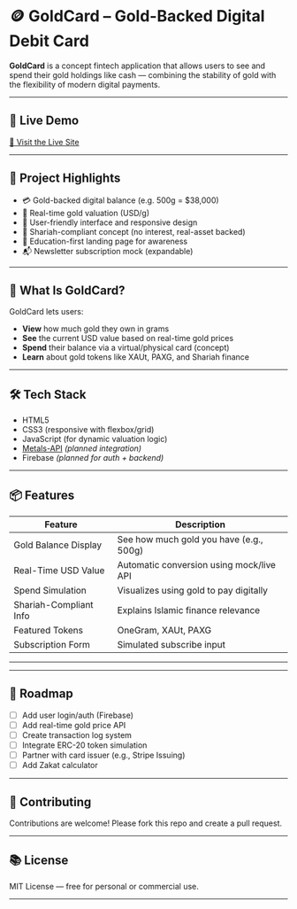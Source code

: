 # 🪙 GoldCard – Gold-Backed Digital Debit Card

**GoldCard** is a concept fintech application that allows users to see and spend their gold holdings like cash — combining the stability of gold with the flexibility of modern digital payments.

---

## 🚀 Live Demo

[🔗 Visit the Live Site]( https://fardaustaohyd.github.io/goldcard-project/)

---

## 🌟 Project Highlights

- 💳 Gold-backed digital balance (e.g. 500g = $38,000)
- 🔄 Real-time gold valuation (USD/g)
- 📱 User-friendly interface and responsive design
- 🕌 Shariah-compliant concept (no interest, real-asset backed)
- 🧾 Education-first landing page for awareness
- 📬 Newsletter subscription mock (expandable)

---

## 🧠 What Is GoldCard?

GoldCard lets users:
- **View** how much gold they own in grams
- **See** the current USD value based on real-time gold prices
- **Spend** their balance via a virtual/physical card (concept)
- **Learn** about gold tokens like XAUt, PAXG, and Shariah finance

---

## 🛠 Tech Stack

- HTML5
- CSS3 (responsive with flexbox/grid)
- JavaScript (for dynamic valuation logic)
- [Metals-API](https://www.metals-api.com) *(planned integration)*
- Firebase *(planned for auth + backend)*

---

## 📦 Features

| Feature                | Description                                      |
|------------------------|--------------------------------------------------|
| Gold Balance Display   | See how much gold you have (e.g., 500g)          |
| Real-Time USD Value    | Automatic conversion using mock/live API         |
| Spend Simulation       | Visualizes using gold to pay digitally           |
| Shariah-Compliant Info | Explains Islamic finance relevance               |
| Featured Tokens        | OneGram, XAUt, PAXG                              |
| Subscription Form      | Simulated subscribe input                        |

---

---

## 🔮 Roadmap

- [ ] Add user login/auth (Firebase)
- [ ] Add real-time gold price API
- [ ] Create transaction log system
- [ ] Integrate ERC-20 token simulation
- [ ] Partner with card issuer (e.g., Stripe Issuing)
- [ ] Add Zakat calculator

---

## 🤝 Contributing

Contributions are welcome! Please fork this repo and create a pull request.

---

## 📚 License

MIT License — free for personal or commercial use.

---
